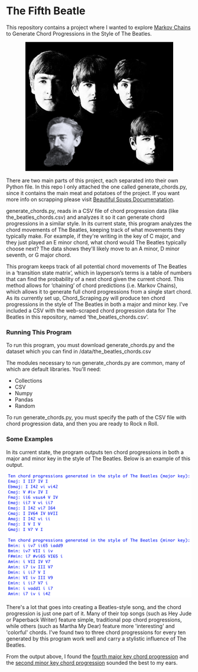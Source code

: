 # The Fifth Beatle

This repository contains a project where I wanted to explore [Markov Chains](https://en.wikipedia.org/wiki/Markov_chain) to Generate Chord Progressions in the Style of The Beatles.

<p align='center'><img src="imgs/the-fifth-beatle.png" width='400px'></p>

There are two main parts of this project, each separated into their own Python file. In this repo I only attached the one called generate_chords.py, since it contains the main meat and potatoes of the project. If you want more info on scrapping please visit [Beautiful Soups Documenatation](https://www.crummy.com/software/BeautifulSoup/bs4/doc/). 


generate_chords.py, reads in a CSV file of chord progression data (like the_beatles_chords.csv) and analyzes it so it can generate chord progressions in a similar style. In its current state, this program analyzes the chord movements of The Beatles, keeping track of what movements they typically make. For example, if they're writing in the key of C major, and they just played an E minor chord, what chord would The Beatles typically choose next? The data shows they'll likely move to an A minor, D minor seventh, or G major chord. 

This program keeps track of all potential chord movements of The Beatles in a ‘transition state matrix’, which in layperson’s terms is a table of numbers that can find the probability of a next chord given the current chord. This method allows for ‘chaining’ of chord predictions (i.e. Markov Chains), which allows it to generate full chord progressions from a single start chord. As its currently set up, Chord_Scraping.py will produce ten chord progressions in the style of The Beatles in both a major and minor key. I’ve included a CSV with the web-scraped chord progression data for The Beatles in this repository, named ‘the_beatles_chords.csv’.

<h3>Running This Program</h3>

To run this program, you must download generate_chords.py and the dataset which you can find in /data/the_beatles_chords.csv

The modules necessary to run generate_chords.py are common, many of which are default libraries. You'll need:

<ul>
<li>Collections</li>
<li>CSV</li>
<li>Numpy</li>
<li>Pandas</li>
<li>Random</li>
</ul>


To run generate_chords.py, you must specify the path of the CSV file with chord progression data, and then you are ready to Rock n Roll.
<h3>Some Examples</h3>

In its current state, the program outputs ten chord progressions in both a major and minor key in the style of The Beatles. Below is an example of this output.

<p align="center">
  <img src='https://raw.githubusercontent.com/connorobrien/BeatlesStyleChordProgressions/main/Output_Example.png' width="500">
</p>

There's a lot that goes into creating a Beatles-style song, and the chord progression is just one part of it. Many of their top songs (such as Hey Jude or Paperback Writer) feature simple, traditional pop chord progressions, while others (such as Martha My Dear) feature more 'interesting' and 'colorful' chords. I've found two to three chord progressions for every ten generated by this program work well and carry a stylistic influence of The Beatles.

From the output above, I found the [fourth major key chord progression](https://soundcloud.com/user-756588720/major-progression-example/s-Q9LKIETPRIf) and the [second minor key chord progression](https://soundcloud.com/user-756588720/minor-progression-example-2/s-gU94XnnMNIk) sounded the best to my ears. 

